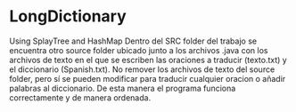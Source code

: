 # LongDictionary
Using SplayTree and HashMap
Dentro del SRC folder del trabajo se encuentra otro source folder ubicado junto a los archivos .java con los archivos de 
texto en el que se escriben las oraciones a traducir (texto.txt) y el diccionario (Spanish.txt). 
No remover los archivos de texto del source folder, pero sí se pueden modificar para traducir cualquier oracion o añadir palabras al diccionario. 
De esta manera el programa funciona correctamente y de manera ordenada.
